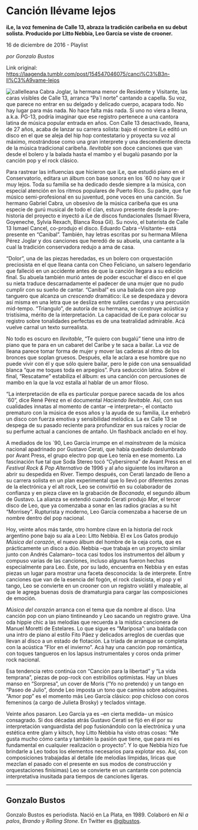 # Canción llévame lejos

**iLe,
la voz femenina de Calle 13, abraza la tradición caribeña
en su debut solista. Producido por Litto Nebbia, Leo García se viste
de crooner.**

16 de diciembre de 2016 - Playlist

_por Gonzalo Bustos_

Link original: https://laagenda.tumblr.com/post/154547046075/canci%C3%B3n-ll%C3%A9vame-lejos

![caIle](https://64.media.tumblr.com/53967303507aa742040c0e021d4a20e3/tumblr_inline_pk0a4f0t0e1t6q87u_500.jpg)Ileana
Cabra Joglar, la hermana menor de Residente y Visitante, las caras
visibles de Calle 13, arranca “Pa´l norte” cantando a capella.
Su voz, que parece no entrar en su delgado y delicado cuerpo, acapara
todo. No hay lugar para más nada. No hace falta más nada. Si uno no
viera a Ileana, a.k.a. PG-13, podría imaginar que ese registro
pertenece a una cantora latina de música popular entrada en años.
Con Calle 13 desactivado, Ileana, de 27 años, acaba de lanzar su
carrera solista: bajo el nombre iLe editó un disco en el que se
aleja del hip hop contestatario y proyecta su voz al máximo,
mostrándose como una gran interprete y una descendiente directa de
la música tradicional caribeña. *Ilevitable*
son doce canciones que van desde el bolero y la balada hasta el mambo
y el bugalú pasando por la canción pop y el rock clásico. 


Para
rastrear las influencias que hicieron que iLe, que estudió piano en
el Conservatorio, editara un álbum con base sonora en los ´60 no
hay que ir muy lejos. Toda su familia se ha dedicado desde siempre a
la música, con especial atención en los ritmos populares de Puerto
Rico. Su padre, que fue músico semi-profesional en su juventud, pone
voces en una canción. Su hermano Gabriel Cabra, un obsesivo de la
música caribeña que es una especie de gurú musical de todo el
clan, estuvo presente desde la pre-historia del proyecto e inyectó a
iLe de discos fundacionales (Ismael Rivera, Goyeneche, Sylvia Rexach,
Blanca Rosa Gil). Su novio, el baterista de Calle 13 Ismael Cancel,
co-produjo el disco. Eduardo Cabra –Visitante– está presente en
“Canibal”. También, hay letras escritas por su hermana Milena
Pérez Joglar y dos canciones que heredó de su abuela, una cantante
a la cual la tradición conservadora redujo a ama de casa. 



“Dolor”,
una de las piezas heredadas, es un bolero con orquestación
preciosista en el que Ileana canta con Cheo Feliciano, un salsero
legendario que falleció en un accidente antes de que la canción
llegara a su edición final. Su abuela también murió antes de poder
escuchar el disco en el que su nieta traduce descarnadamente el
padecer de una mujer que no pudo cumplir con su sueño de cantar.
“Canibal” es una balada con aire pop tanguero que alcanza un
*crescendo*
dramático: iLe se despedaza y devora así misma en una letra que se
desliza entre sutiles cuerdas y una percusión mid-tempo.
“Triangulo”, de autoría de su hermana, se construye acústica y
tristísima, mérito de la interpretación. La capacidad de iLe para
colocar su registro sobre tonalidades perfectas es de una teatralidad
admirable. Acá vuelve carnal un texto surrealista. 


No
todo es oscuro en *Ilevitable*,
“Te quiero con bugalú” tiene una intro de piano que te para en
un cabaret del Caribe y te saca a bailar. La voz de Ileana parece
tomar forma de mujer y mover las caderas al ritmo de los bronces que
soplan gruesos. Después, ella le aclara a ese hombre que no puede
vivir con él y que sólo quiere bailar, pero le pide con una
sensualidad blanca “que me toques toda en arpegios”. Pura
seducción latina. Sobre el final, “Rescatame” estabiliza el
álbum: es una canción con percusiones de mambo en la que la voz
estalla al hablar de un amor filoso.  


“La
interpretación de ella es particular porque parece sacada de los
años ´60”, dice René Pérez en el documental *Haciendo
Ilevitable*.
Así, con sus cualidades innatas al momento de cantar –e
interpretar–, el contacto prematuro con la música de esos años y
la ayuda de su familia, iLe enhebró un disco con fuerza emotiva y
sensibilidad melódica. La ex Calle 13 se despega de su pasado
reciente para profundizar en sus raíces y rociar de su perfume
actual a canciones de antaño. Un flashback anclado en el hoy.  


  


A
mediados de los ´90, Leo García irrumpe en el *mainstream*
de la música nacional apadrinado por Gustavo Cerati, que había
quedado deslumbrado por Avant Press, el grupo electro pop que Leo
tenía en ese momento. La fascinación fue tal que Soda Stereo tocó
“Cybersirena” de Avant Press en el *Festival
Rock & Pop Alternativo* de
1996 y al año siguiente los invitaron a abrir su despedida en River.
Tiempo después, con Cerati lanzado de lleno a su carrera solista en
un plan experimental que lo llevó por diferentes zonas de la
electrónica y el alt rock, Leo se convirtió en su colaborador de
confianza y en pieza clave en la grabación de *Bocanada*,
el segundo álbum de Gustavo. La alianza se extendió cuando Cerati
produjo *Mar*,
el tercer disco de Leo, que ya comenzaba a sonar en las radios
gracias a su hit “Morrisey”. Rupturista y moderno, Leo García
comenzaba a hacerse de un nombre dentro del pop nacional.  


Hoy,
veinte años más tarde, otro hombre clave en la historia del rock
argentino pone bajo su ala a Leo: Litto Nebbia. El ex Los Gatos
produjo *Música
del corazón*,
el nuevo álbum del hombre de la ceja corta, que es prácticamente un
disco a dúo. Nebbia –que trabaja en un proyecto similar junto con
Andrés Calamaro– toca casi todos los instrumentos del álbum y
compuso varias de las canciones, incluso algunas fueron hechas
especialmente para Leo. Éste, por su lado, encuentra en Nebbia y en
estas piezas un lugar para mostrar una faceta desconocida: la de
interprete. Entre canciones que van de la esencia del fogón, el rock
clasicista, el pop y el tango, Leo se convierte en un crooner con un
registro volátil y maleable, al que le agrega buenas dosis de
dramaturgia para cargar las composiciones de emoción.  


*Música
del corazón*
arranca con el tema que da nombre al disco. Una canción pop con un
piano tintineando y Leo sacando un registro grave. Una oda hippie
chic a las melodías que recuerda a la mística cancionera de Manuel
Moretti de Estelares. Lo que sigue es “Mariposa”: una baldada con
una intro de piano al estilo Fito Páez y delicados arreglos de
cuerdas que llevan al disco a un estado de flotación. La tríada de
arranque se completa con la acústica “Flor en el invierno”. Acá
hay una canción pop romántica, con toques tangueros en los lapsus
instrumentales y coros onda primer rock nacional. 


   
Esa
tendencia retro continúa con “Canción para la libertad” y “La
vida temprana”, piezas de pop-rock con estribillos optimistas. Hay
un blues manso en “Sorpresa”, un cover de Moris (“Yo no
pretendo) y un tango en “Paseo de Julio”, donde Leo imposta un
tono que camina sobre adoquines. “Amor pop” es el momento más
Leo García clásico: pop chicloso con coros femeninos (a cargo de
Julieta Brosky) y teclados vintage. 


Veinte
años pasaron. Leo García ya es –en cierta medida– un músico
consagrado. Si dos décadas atrás Gustavo Cerati se fijó en él por
su interpretación vanguardista del pop fusionándolo con la
electrónica y una estética entre glam y kitsch, hoy Litto Nebbia ha
visto otras cosas: “Me gusta mucho cómo canta y también la pasión
que tiene, que para mí es fundamental en cualquier realización o
proyecto”. Y lo que Nebbia hizo fue brindarle a Leo todos los
elementos necesarios para explotar eso. Así, con composiciones
trabajadas al detalle (de melodías límpidas, liricas que mezclan el
pasado con el presente en sus modos de construcción y orquestaciones
finísimas) Leo se convierte en un cantante con potencia
interpretativa inusitada para tiempos de canciones ligeras.  




---

Gonzalo Bustos
--------------

 Gonzalo Bustos es periodista. Nació en La Plata, en 1989. Colaboró en *Ni a palos*, *Brando* y *Rolling Stone*. En Twitter es [@gjbustos](https://twitter.com/gjbustos). 

